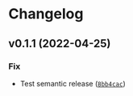 # Changelog

<!--next-version-placeholder-->

## v0.1.1 (2022-04-25)
### Fix
* Test semantic release ([`8bb4cac`](https://github.com/chanind/fuzzy-reasoner/commit/8bb4cac3d7545e1b6035dbf1a0064b166c5d64a9))
